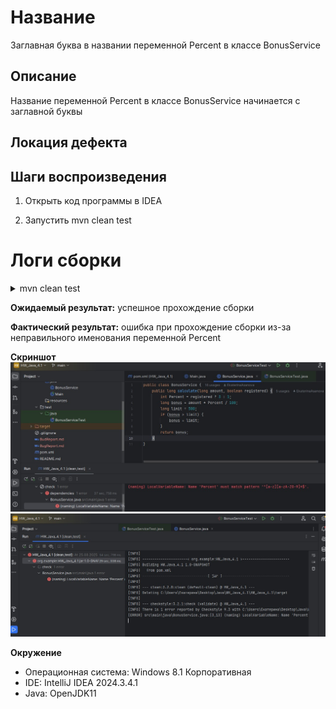# Название
Заглавная буква в названии переменной Percent в классе BonusService

## Описание
Название переменной Percent в классе BonusService начинается с заглавной буквы

## Локация дефекта




## Шаги воспроизведения

1. Открыть код программы в IDEA

2. Запустить mvn clean test

# Логи сборки

<details>
<summary>mvn clean test </summary>

``` text 

C:\Users\Екатерина\.jdks\corretto-11.0.26\bin\java.exe -Dmaven.multiModuleProjectDirectory=C:\Users\Екатерина\Desktop\Java\WH_Java_4.1\HW_Java_4.1 -Djansi.passthrough=true "-Dmaven.home=C:\Program Files\JetBrains\IntelliJ IDEA 2024.3.4.1\plugins\maven\lib\maven3" "-Dclassworlds.conf=C:\Program Files\JetBrains\IntelliJ IDEA 2024.3.4.1\plugins\maven\lib\maven3\bin\m2.conf" "-Dmaven.ext.class.path=C:\Program Files\JetBrains\IntelliJ IDEA 2024.3.4.1\plugins\maven\lib\maven-event-listener.jar" "-javaagent:C:\Program Files\JetBrains\IntelliJ IDEA 2024.3.4.1\lib\idea_rt.jar=51540" -Dfile.encoding=UTF-8 -classpath "C:\Program Files\JetBrains\IntelliJ IDEA 2024.3.4.1\plugins\maven\lib\maven3\boot\plexus-classworlds-2.8.0.jar;C:\Program Files\JetBrains\IntelliJ IDEA 2024.3.4.1\plugins\maven\lib\maven3\boot\plexus-classworlds.license" org.codehaus.classworlds.Launcher -Didea.version=2024.3.4.1 clean test
[INFO] Scanning for projects...
[INFO] 
[INFO] ----------------------< org.example:HW_Java_4.1 >-----------------------
[INFO] Building HW_Java_4.1 1.0-SNAPSHOT
[INFO]   from pom.xml
[INFO] --------------------------------[ jar ]---------------------------------
[INFO] 
[INFO] --- clean:3.2.0:clean (default-clean) @ HW_Java_4.1 ---
[INFO] Deleting C:\Users\Екатерина\Desktop\Java\WH_Java_4.1\HW_Java_4.1\target
[INFO] 
[INFO] --- checkstyle:3.2.1:check (validate) @ HW_Java_4.1 ---
[INFO] There is 1 error reported by Checkstyle 9.3 with C:\Users\Екатерина\Desktop\Java\WH_Java_4.1\HW_Java_4.1\target\checkstyle-rules.xml ruleset.
[ERROR] src\main\java\BonusService.java:[3,13] (naming) LocalVariableName: Name 'Percent' must match pattern '^[a-z][a-zA-Z0-9]*$'.
[INFO] ------------------------------------------------------------------------
[INFO] BUILD FAILURE
[INFO] ------------------------------------------------------------------------
[INFO] Total time:  24.774 s
[INFO] Finished at: 2025-03-26T00:13:09+05:00
[INFO] ------------------------------------------------------------------------
[ERROR] Failed to execute goal org.apache.maven.plugins:maven-checkstyle-plugin:3.2.1:check (validate) on project HW_Java_4.1: You have 1 Checkstyle violation. -> [Help 1]
[ERROR] 
[ERROR] To see the full stack trace of the errors, re-run Maven with the -e switch.
[ERROR] Re-run Maven using the -X switch to enable full debug logging.
[ERROR] 
[ERROR] For more information about the errors and possible solutions, please read the following articles:
[ERROR] [Help 1] http://cwiki.apache.org/confluence/display/MAVEN/MojoFailureException

Process finished with exit code 1

```

</details>



**Ожидаемый результат:** успешное прохождение сборки

**Фактический результат:** ошибка при прохождение сборки из-за неправильного именования переменной Percent

**Скриншот**
![image](Image.jpg)
![image](ImageBagReport.jpg)

**Окружение**
* Операционная система: Windows 8.1 Корпоративная
* IDE: IntelliJ IDEA 2024.3.4.1
* Java: OpenJDK11